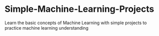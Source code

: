# Simple-Machine-Learning-Projects
Learn the basic concepts of Machine Learning with simple projects to practice machine learning understanding
